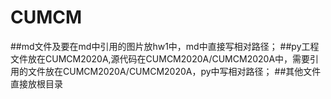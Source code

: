 # CUMCM
##md文件及要在md中引用的图片放hw1中，md中直接写相对路径；
##py工程文件放在CUMCM2020A,源代码在CUMCM2020A/CUMCM2020A中，需要引用的文件放在CUMCM2020A/CUMCM2020A，py中写相对路径；
##其他文件直接放根目录
